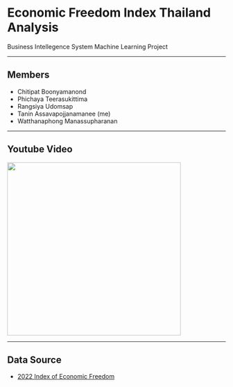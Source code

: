 # Economic Freedom Index Thailand Analysis
Business Intellegence System Machine Learning Project
___
## Members
- Chitipat Boonyamanond
- Phichaya Teerasukittima
- Rangsiya Udomsap
- Tanin Assavapojjanamanee (me)
- Watthanaphong Manassupharanan
___
## Youtube Video
[<img src="https://f.ptcdn.info/064/076/000/r5r4ea3j0UorVV2H2pQ-o.jpg" height=400>](https://www.youtube.com/feed/subscriptions)
___
## Data Source
- [2022 Index of Economic Freedom](https://www.heritage.org/index/explore)
